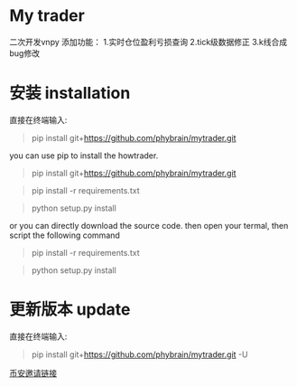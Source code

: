 # My trader
二次开发vnpy
添加功能：
1.实时仓位盈利亏损查询
2.tick级数据修正
3.k线合成bug修改
# 安装 installation 
直接在终端输入:
> pip install git+https://github.com/phybrain/mytrader.git

you can use pip to install the howtrader.

> pip install git+https://github.com/phybrain/mytrader.git


> pip install -r requirements.txt 

> python setup.py install 

or you can directly download the source code. then open your termal,
then script the following command

> pip install -r requirements.txt 

> python setup.py install 



# 更新版本 update
直接在终端输入: 

> pip install git+https://github.com/phybrain/mytrader.git -U 



[币安邀请链接](https://www.binancezh.pro/cn/register?ref=48591109)

